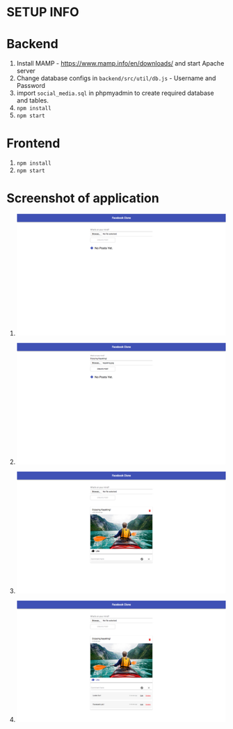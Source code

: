 # SETUP INFO

# Backend

1. Install MAMP - https://www.mamp.info/en/downloads/ and start Apache server
2. Change database configs in `backend/src/util/db.js` - Username and Password
3. import `social_media.sql` in phpmyadmin to create required database and tables.
3. `npm install`
4. `npm start`

# Frontend

1. `npm install`
2. `npm start`

# Screenshot of application

1. ![No Posts](posts.png)

2. ![Create Post](create-post.png)

3. ![Feed](feed.png)

4. ![Comments](comments.png)

